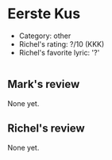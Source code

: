 # Eerste Kus

 * Category: other
 * Richel's rating: ?/10 (KKK)
 * Richel's favorite lyric: '?'

```

```

## Mark's review

None yet.

## Richel's review

None yet.
